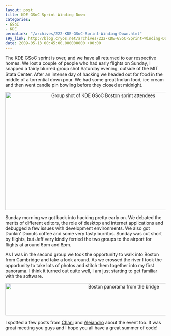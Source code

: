 ```yaml
---
layout: post
title: KDE GSoC Sprint Winding Down
categories:
- GSoC
- KDE
permalink: "/archives/222-KDE-GSoC-Sprint-Winding-Down.html"
s9y_link: http://blog.cryos.net/archives/222-KDE-GSoC-Sprint-Winding-Down.html
date: 2009-05-13 00:45:00.000000000 +00:00
---
```

<span><p>The KDE GSoC sprint is over, and we have all returned to our respective homes. We lost a couple of people who had early flights on Sunday, I snapped a fairly blurred group shot Saturday evening, outside of the MIT Stata Center. After an intense day of hacking we headed out for food in the middle of a torrential down pour. We had some great Indian food, ice cream and then went candle pin bowling before they closed at midnight.</p>

<center><img src="http://blog.cryos.net/uploads/kde_gsoc_boston_group.jpeg" width="600" height="370" alt="Group shot of KDE GSoC Boston sprint attendees" /></center>

<p>Sunday morning we got back into hacking pretty early on. We debated the merits of different editors, the role of desktop and internet applications and debugged a few issues with development environments. We also got Dunkin' Donuts coffee and some very tasty burritos. Sunday was cut short by flights, but Jeff very kindly ferried the two groups to the airport for flights at around 6pm and 8pm.</p>

<p>As I was in the second group we took the opportunity to walk into Boston from Cambridge and take a look around. As we crossed the river I took the opportunity to take lots of photos and stitch them together into my first panorama. I think it turned out quite well, I am just starting to get familiar with the software.</p>

<center><img src="http://blog.cryos.net/uploads/BostonPanoramaLo.jpg" width="728" height="100" alt="Boston panorama from the bridge" /></center>

<p>I spotted a few posts from <a href="http://chani.wordpress.com/2009/05/12/birthday-fun/">Chani</a> and <a href="http://awainzin-foss.blogspot.com/2009/05/gsoc-bostoncambridge-dev-sprint.html">Alejandro</a> about the event too. It was great meeting you guys and I hope you all have a great summer of code!</p></span>
